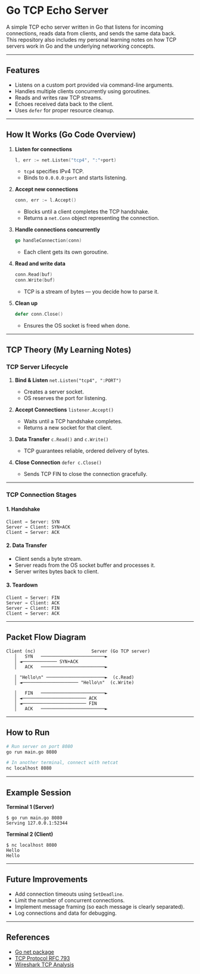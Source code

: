 # Go TCP Echo Server

A simple TCP echo server written in Go that listens for incoming connections, reads data from clients, and sends the same data back.  
This repository also includes my personal learning notes on how TCP servers work in Go and the underlying networking concepts.

---

## Features

- Listens on a custom port provided via command-line arguments.
- Handles multiple clients concurrently using goroutines.
- Reads and writes raw TCP streams.
- Echoes received data back to the client.
- Uses `defer` for proper resource cleanup.

---

## How It Works (Go Code Overview)

1. **Listen for connections**

   ```go
   l, err := net.Listen("tcp4", ":"+port)
   ```

   - `tcp4` specifies IPv4 TCP.
   - Binds to `0.0.0.0:port` and starts listening.

2. **Accept new connections**

   ```go
   conn, err := l.Accept()
   ```

   - Blocks until a client completes the TCP handshake.
   - Returns a `net.Conn` object representing the connection.

3. **Handle connections concurrently**

   ```go
   go handleConnection(conn)
   ```

   - Each client gets its own goroutine.

4. **Read and write data**

   ```go
   conn.Read(buf)
   conn.Write(buf)
   ```

   - TCP is a stream of bytes — you decide how to parse it.

5. **Clean up**

   ```go
   defer conn.Close()
   ```

   - Ensures the OS socket is freed when done.

---

## TCP Theory (My Learning Notes)

### TCP Server Lifecycle

1. **Bind & Listen**
   `net.Listen("tcp4", ":PORT")`

   - Creates a server socket.
   - OS reserves the port for listening.

2. **Accept Connections**
   `listener.Accept()`

   - Waits until a TCP handshake completes.
   - Returns a new socket for that client.

3. **Data Transfer**
   `c.Read()` and `c.Write()`

   - TCP guarantees reliable, ordered delivery of bytes.

4. **Close Connection**
   `defer c.Close()`

   - Sends TCP FIN to close the connection gracefully.

---

### TCP Connection Stages

#### **1. Handshake**

```
Client → Server: SYN
Server → Client: SYN+ACK
Client → Server: ACK
```

#### **2. Data Transfer**

- Client sends a byte stream.
- Server reads from the OS socket buffer and processes it.
- Server writes bytes back to client.

#### **3. Teardown**

```
Client → Server: FIN
Server → Client: ACK
Server → Client: FIN
Client → Server: ACK
```

---

## Packet Flow Diagram

```
Client (nc)                     Server (Go TCP server)
   │   SYN   ────────────────────────►
   │ ◄───────────── SYN+ACK
   │   ACK   ────────────────────────►

   │ "Hello\n" ──────────────────────►  (c.Read)
   │ ◄───────────────────── "Hello\n"  (c.Write)

   │   FIN   ────────────────────────►
   │ ◄──────────────────────── ACK
   │ ◄──────────────────────── FIN
   │   ACK   ────────────────────────►
```

---

## How to Run

```bash
# Run server on port 8080
go run main.go 8080

# In another terminal, connect with netcat
nc localhost 8080
```

---

## Example Session

**Terminal 1 (Server)**

```
$ go run main.go 8080
Serving 127.0.0.1:52344
```

**Terminal 2 (Client)**

```
$ nc localhost 8080
Hello
Hello
```

---

## Future Improvements

- Add connection timeouts using `SetDeadline`.
- Limit the number of concurrent connections.
- Implement message framing (so each message is clearly separated).
- Log connections and data for debugging.

---

## References

- [Go net package](https://pkg.go.dev/net)
- [TCP Protocol RFC 793](https://www.rfc-editor.org/rfc/rfc793)
- [Wireshark TCP Analysis](https://www.wireshark.org/)

```

```
